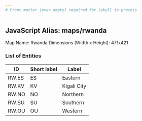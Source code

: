 ```yaml
---
# Front matter (even empty) required for Jekyll to process
---
```


## JavaScript Alias: maps/rwanda

Map Name: Rwanda
Dimensions (Width x Height): 471x421





### List of Entities

ID | Short label | Label
---|---|---|
RW.ES|ES|Eastern
RW.KV|KV|Kigali City
RW.NO|NO|Northern
RW.SU|SU|Southern
RW.OU|OU|Western

